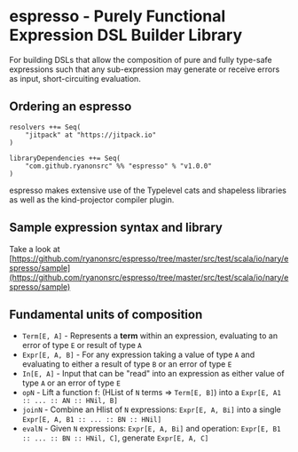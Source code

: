 espresso - Purely Functional Expression DSL Builder Library
===========================================================

For building DSLs that allow the composition of pure and fully type-safe expressions such
that any sub-expression may generate or receive errors as input, short-circuiting evaluation.

Ordering an espresso
--------------------

```
resolvers ++= Seq(
    "jitpack" at "https://jitpack.io"
)

libraryDependencies ++= Seq(
    "com.github.ryanonsrc" %% "espresso" % "v1.0.0"
)
```

espresso makes extensive use of the Typelevel cats and shapeless libraries as well as the kind-projector
compiler plugin.

Sample expression syntax and library
------------------------------------

Take a look at [https://github.com/ryanonsrc/espresso/tree/master/src/test/scala/io/nary/espresso/sample](https://github.com/ryanonsrc/espresso/tree/master/src/test/scala/io/nary/espresso/sample)

Fundamental units of composition
--------------------------------

* `Term[E, A]` - Represents a **term** within an expression, evaluating to an error of type `E` or result of type `A`
* `Expr[E, A, B]` - For any expression taking a value of type `A` and evaluating to either a result of type `B` or an error of type `E`
* `In[E, A]` - Input that can be "read" into an expression as either value of type `A` or an error of type `E`
* `opN` - Lift a function f: (HList of `N` terms ⇒ `Term[E, B]`) into a `Expr[E, A1 :: ... :: AN :: HNil, B]`
* `joinN` - Combine an Hlist of `N` expressions: `Expr[E, A, Bi]` into a single `Expr[E, A, B1 :: ... :: BN :: HNil]`
* `evalN` - Given `N` expressions: `Expr[E, A, Bi]` and operation: `Expr[E, B1 :: ... :: BN :: HNil, C]`, generate `Expr[E, A, C]`
